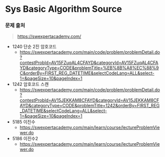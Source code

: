 # Sys Basic Algorithm Source

### 문제 출처

> https://swexpertacademy.com/



* 1240 단순 2진 암호코드
  * https://swexpertacademy.com/main/code/problem/problemDetail.do?contestProbId=AV15FZuqAL4CFAYD&categoryId=AV15FZuqAL4CFAYD&categoryType=CODE&problemTitle=%EB%8B%A8%EC%88%9C&orderBy=FIRST_REG_DATETIME&selectCodeLang=ALL&select-1=&pageSize=10&pageIndex=1
* 1242 암호코드 스캔
  * https://swexpertacademy.com/main/code/problem/problemDetail.do?contestProbId=AV15JEKKAM8CFAYD&categoryId=AV15JEKKAM8CFAYD&categoryType=CODE&problemTitle=1242&orderBy=FIRST_REG_DATETIME&selectCodeLang=ALL&select-1=&pageSize=10&pageIndex=1
* 5185 이진수
  * https://swexpertacademy.com/main/learn/course/lectureProblemViewer.do
* 5186 이진수2
  * https://swexpertacademy.com/main/learn/course/lectureProblemViewer.do

